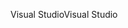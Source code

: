 <span data-ttu-id="5ab7f-101">Visual Studio</span><span class="sxs-lookup"><span data-stu-id="5ab7f-101">Visual Studio</span></span>